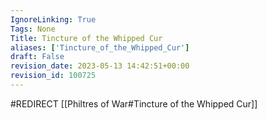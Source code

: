```yaml
---
IgnoreLinking: True
Tags: None
Title: Tincture of the Whipped Cur
aliases: ['Tincture_of_the_Whipped_Cur']
draft: False
revision_date: 2023-05-13 14:42:51+00:00
revision_id: 100725
---
```


#REDIRECT [[Philtres of War#Tincture of the Whipped Cur]]